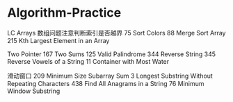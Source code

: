 # Algorithm-Practice
LC Arrays 数组问题注意判断索引是否越界
75 Sort Colors
88 Merge Sort Array
215 Kth Largest Element in an Array

Two Pointer
167 Two Sums
125 Valid Palindrome
344 Reverse String
345 Reverse Vowels of a String
11 Container with Most Water

滑动窗口
209 Minimum Size Subarray Sum
3 Longest Substring Without Repeating Characters
438 Find All Anagrams in a String
76 Minimum Window Substring



